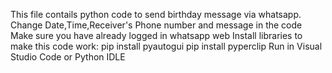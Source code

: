 This file contails python code to send birthday message via whatsapp.
Change Date,Time,Receiver's Phone number and message in the code
Make sure you have already logged in whatsapp web
Install libraries to make this code work:
pip install pyautogui
pip install pyperclip
Run in Visual Studio Code or Python IDLE
